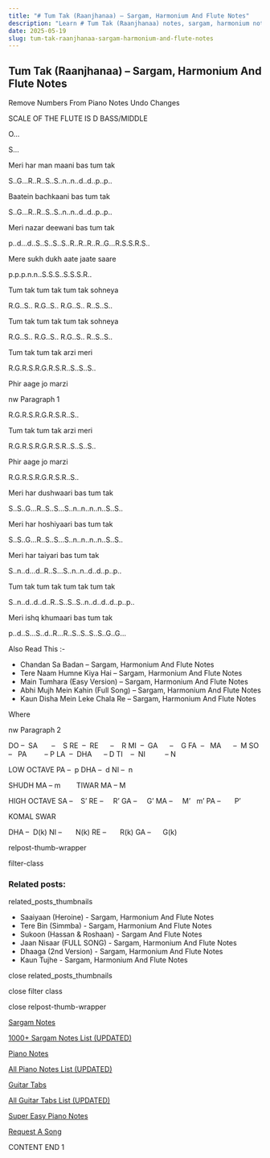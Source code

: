 ```yaml
---
title: "# Tum Tak (Raanjhanaa) – Sargam, Harmonium And Flute Notes"
description: "Learn # Tum Tak (Raanjhanaa) notes, sargam, harmonium notations and flute notes. Easy step-by-step tutorial for beginners."
date: 2025-05-19
slug: tum-tak-raanjhanaa-sargam-harmonium-and-flute-notes
---
```


## Tum Tak (Raanjhanaa) – Sargam, Harmonium And Flute Notes

Remove Numbers From Piano Notes
Undo Changes

SCALE OF THE FLUTE IS D BASS/MIDDLE

O…

S…

Meri har man maani bas tum tak

S..G…R..R..S..S..n..n..d..d..p..p..

Baatein bachkaani bas tum tak

S..G…R..R..S..S..n..n..d..d..p..p..

Meri nazar deewani bas tum tak

p..d…d..S..S..S..S..R..R..R..R..G…R.S.S.R.S..

Mere sukh dukh aate jaate saare

p.p.p.n.n..S.S.S..S.S.S.R..

Tum tak tum tak tum tak sohneya

R.G..S.. R.G..S.. R.G..S.. R..S..S..

Tum tak tum tak tum tak sohneya

R.G..S.. R.G..S.. R.G..S.. R..S..S..

Tum tak tum tak arzi meri

R.G.R.S.R.G.R.S.R..S..S..S..

Phir aage jo marzi

nw Paragraph 1

R.G.R.S.R.G.R.S.R..S..

Tum tak tum tak arzi meri

R.G.R.S.R.G.R.S.R..S..S..S..

Phir aage jo marzi

R.G.R.S.R.G.R.S.R..S..

Meri har dushwaari bas tum tak

S..S..G…R..S..S…S..n..n..n..n..S..S..

Meri har hoshiyaari bas tum tak

S..S..G…R..S..S…S..n..n..n..n..S..S..

Meri har taiyari bas tum tak

S..n..d…d..R..S…S..n..n..d..d..p..p..

Tum tak tum tak tum tak tum tak

S..n..d..d..d..R..S..S..S..n..d..d..d..p..p..

Meri ishq khumaari bas tum tak

p..d..S…S..d..R…R..S..S..S..S..G..G…

Also Read This :-

* Chandan Sa Badan – Sargam, Harmonium And Flute Notes
* Tere Naam Humne Kiya Hai – Sargam, Harmonium And Flute Notes
* Main Tumhara (Easy Version) – Sargam, Harmonium And Flute Notes
* Abhi Mujh Mein Kahin (Full Song) – Sargam, Harmonium And Flute Notes
* Kaun Disha Mein Leke Chala Re – Sargam, Harmonium And Flute Notes

Where

nw Paragraph 2

DO –  SA       –    S
RE  –  RE      –    R
MI  –  GA      –    G
FA  –   MA      –  M
SO  –   PA         – P
LA  –  DHA      – D
TI    –  NI          – N

LOW OCTAVE
PA –  p
DHA –  d
NI –  n

SHUDH MA – m        TIWAR MA – M

HIGH OCTAVE
SA –    S’
RE –     R’
GA –     G’
MA –     M’   m’
PA –       P’

KOMAL SWAR

DHA –  D(k)
NI –       N(k)
RE –       R(k)
GA –      G(k)

relpost-thumb-wrapper

filter-class

### Related posts:

related_posts_thumbnails

* Saaiyaan (Heroine) - Sargam, Harmonium And Flute Notes
* Tere Bin (Simmba) - Sargam, Harmonium And Flute Notes
* Sukoon (Hassan & Roshaan) - Sargam And Flute Notes
* Jaan Nisaar (FULL SONG) - Sargam, Harmonium And Flute Notes
* Dhaaga (2nd Version) - Sargam, Harmonium And Flute Notes
* Kaun Tujhe - Sargam, Harmonium And Flute Notes

close related_posts_thumbnails

close filter class

close relpost-thumb-wrapper

[Sargam Notes](/sargam-notes.html)

[1000+ Sargam Notes List (UPDATED)](/all-songs-list-sargam-notes.html)

[Piano Notes](/piano-notes.html)

[All Piano Notes List (UPDATED)](/all-songs-list-piano-notes.html)

[Guitar Tabs](/guitar-tabs.html)

[All Guitar Tabs List (UPDATED)](/all-songs-list-guitar-tabs.html)

[Super Easy Piano Notes](https://studywall.in/)

[Request A Song](/request-a-song.html)

CONTENT END 1

